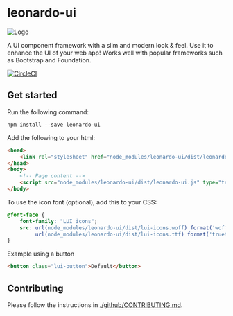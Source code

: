 # leonardo-ui

![Logo](docs/src/img/logo.png?raw=true)

A UI component framework with a slim and modern look & feel. Use it to enhance the UI of your web app! Works well with popular frameworks such as Bootstrap and Foundation.

[![CircleCI](https://circleci.com/gh/qlik-oss/leonardo-ui/tree/master.svg?style=shield)](https://circleci.com/gh/qlik-oss/leonardo-ui/tree/master)

## Get started

Run the following command:

```shell
npm install --save leonardo-ui
```

Add the following to your html:

```html
<head>
	<link rel="stylesheet" href="node_modules/leonardo-ui/dist/leonardo-ui.css" type="text/css"/>
</head>
<body>
	<!-- Page content -->
	<script src="node_modules/leonardo-ui/dist/leonardo-ui.js" type="text/javascript"></script>
</body>
```

To use the icon font (optional), add this to your CSS:

```css
@font-face {
	font-family: "LUI icons";
    src: url(node_modules/leonardo-ui/dist/lui-icons.woff) format('woff'),
         url(node_modules/leonardo-ui/dist/lui-icons.ttf) format('truetype');
}
```

Example using a button

```html
<button class="lui-button">Default</button>
```

## Contributing

Please follow the instructions in [./github/CONTRIBUTING.md](CONTRIBUTING.md).
